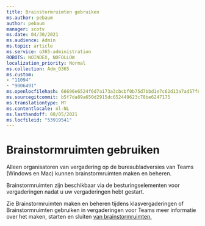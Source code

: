 ```yaml
---
title: Brainstormruimten gebruiken
ms.author: pebaum
author: pebaum
manager: scotv
ms.date: 04/30/2021
ms.audience: Admin
ms.topic: article
ms.service: o365-administration
ROBOTS: NOINDEX, NOFOLLOW
localization_priority: Normal
ms.collection: Adm_O365
ms.custom:
- "11094"
- "9006491"
ms.openlocfilehash: 66696e6524f6d7a173a3cbcbf0b75d7bbd1e7c62d13a7ad57f6c142e81b81c47
ms.sourcegitcommit: b5f7da89a650d2915dc652449623c78be6247175
ms.translationtype: MT
ms.contentlocale: nl-NL
ms.lasthandoff: 08/05/2021
ms.locfileid: "53919541"
---
```

# <a name="use-breakout-rooms"></a>Brainstormruimten gebruiken

Alleen organisatoren van vergadering op de bureaubladversies van Teams (Windows en Mac) kunnen brainstormruimten maken en beheren. 

Brainstormruimten zijn beschikbaar via de besturingselementen voor vergaderingen nadat u uw vergaderingen hebt gestart.

Zie Brainstormruimten maken en beheren tijdens klasvergaderingen of Brainstormruimten gebruiken in vergaderingen voor Teams meer informatie over het maken, starten en sluiten [van brainstormruimten.](https://support.microsoft.com/office/use-breakout-rooms-in-teams-meetings-7de1f48a-da07-466c-a5ab-4ebace28e461) []()